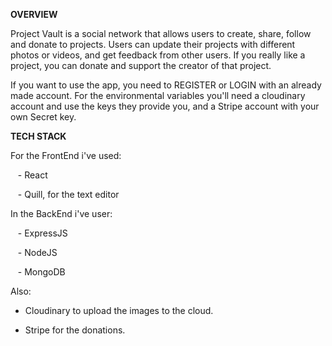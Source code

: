 **OVERVIEW**

Project Vault is a social network that allows users to create, share, follow and donate to projects. Users can update their projects with different photos or videos, and get feedback from other users. If you really like a project, you can donate and support the creator of that project.

If you want to use the app, you need to REGISTER or LOGIN with an already made account. For the environmental variables you'll need a cloudinary account and use the keys they provide you, and a Stripe account with your own Secret key.

**TECH STACK**

For the FrontEnd i've used:

   - React

   - Quill, for the text editor

In the BackEnd i've user:

   - ExpressJS

   - NodeJS

   - MongoDB
   
Also: 
   - Cloudinary to upload the images to the cloud.
   
   - Stripe for the donations.
   
